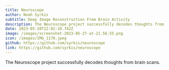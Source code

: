 ```yaml
---
title: Neuroscope
author: Noah Syrkis
subtitle: Deep Image Reconstruction From Brain Activity
description: The Neuroscope project successfully decodes thoughts from brain scans.
date: 2023-05-28T22:02:18.742Z
image: /images/screenshot-2023-05-27-at-21.56.55.png
icon: /images/IMG_1170.jpeg
github: https://github.com/syrkis/neuroscope
link: https://github.com/syrkis/neuroscope
---
```

The Neuroscope project successfully decodes thoughts from brain scans.